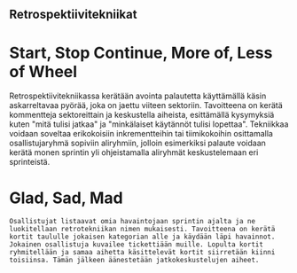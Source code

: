 ## Retrospektiivitekniikat

# Start, Stop Continue, More of, Less of Wheel

Retrospektiivitekniikassa kerätään avointa palautetta käyttämällä käsin askarreltavaa pyörää, joka on jaettu viiteen sektoriin. Tavoitteena on kerätä kommentteja sektoreittain ja keskustella aiheista, esittämällä kysymyksiä kuten "mitä tulisi jatkaa" ja "minkälaiset käytännöt tulisi lopettaa". Tekniikkaa voidaan soveltaa erikokoisiin inkrementteihin tai tiimikokoihin osittamalla osallistujaryhmä sopiviin aliryhmiin, jolloin esimerkiksi palaute voidaan kerätä monen sprintin yli ohjeistamalla aliryhmät keskustelemaan eri sprinteistä.



# Glad, Sad, Mad

    Osallistujat listaavat omia havaintojaan sprintin ajalta ja ne luokitellaan retrotekniikan nimen mukaisesti. Tavoitteena on kerätä kortit taululle jokaisen kategorian alle ja käydään läpi havainnot. Jokainen osallistuja kuvailee tickettiään muille. Lopulta kortit ryhmitellään ja samaa aihetta käsittelevät kortit siirretään kiinni toisiinsa. Tämän jälkeen äänestetään jatkokeskustelujen aiheet.